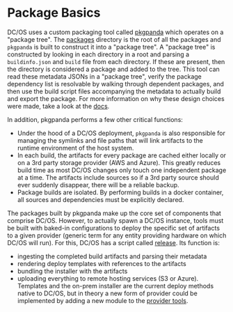 # Package Basics
DC/OS uses a custom packaging tool called [pkgpanda](../pkgpanda) which operates on a "package tree". The [packages](../packages) directory is the root of all the packages and `pkgpanda` is built to construct it into a "package tree". A "package tree" is constructed by looking in each directory in a root and parsing a `buildinfo.json` and `build` file from each directory. If these are present, then the directory is considered a package and added to the tree. This tool can read these metadata JSONs in a "package tree", verify the package dependency list is resolvable by walking through dependent packages, and then use the build script files accompanying the metadata to actually build and export the package. For more information on why these design choices were made, take a look at the [docs](https://dcos.io/docs/overview/design/installation/).

In addition, pkgpanda performs a few other critical functions:
* Under the hood of a DC/OS deployment, `pkgpanda` is also responsible for managing the symlinks and file paths that will link artifacts to the runtime environment of the host system.
* In each build, the artifacts for every package are cached either locally or on a 3rd party storage provider (AWS and Azure). This greatly reduces build time as most DC/OS changes only touch one independent package at a time. The artifacts include sources so if a 3rd party source should ever suddenly disappear, there will be a reliable backup.
* Package builds are isolated. By performing builds in a docker container, all sources and dependencies must be explicitly declared.

The packages built by pkgpanda make up the core set of components that comprise DC/OS. However, to actually spawn a DC/OS instance, tools must be built with baked-in configurations to deploy the specific set of artifacts to a given provider (generic term for any entity providing hardware on which DC/OS will run). For this, DC/OS has a script called [release](../release). Its function is:
* ingesting the completed build artifacts and parsing their metadata
* rendering deploy templates with references to the artifacts
* bundling the installer with the artifacts
* uploading everything to remote hosting services (S3 or Azure). Templates and the on-prem installer are the current deploy methods native to DC/OS, but in theory a new form of provider could be implemented by adding a new module to the [provider tools](../gen/build_deploy).
